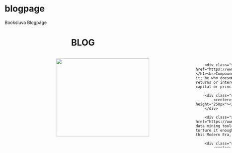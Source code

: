 # blogpage
Booksluva Blogpage
<!DOCTYPE html>
<html lang="en">
<head>
    <meta charset="UTF-8">
    <meta http-equiv="X-UA-Compatible" content="IE=edge">
    <meta name="viewport" content="width=device-width, initial-scale=1.0">
    <title>Document</title>
<style>
    .ti{
        display: grid;
        grid-template-columns: repeat(2, 600px);
        grid-template-rows: repeat(6, 300px);
        padding: 15px;
    }
    .sa{
        line-height: 20px;
        padding: 15px;
        border: 0px solid red;
    }
    a{
        text-decoration: none;
        color: tomato;
    }
    a:hover{
        color: violet;
    }
    h3:hover{
        color: pink;
    }
    .img{
        margin-top: 10%;
    }
    .img{
        animation: zoom 3s linear infinite;
    }
    @keyframes zoom{
        100%{
            width: 100%;
        }
         50%{
           width: 10%;  
        } 

    }
</style>
</head>
<body>
    <h1><center>BLOG</center></h1>
    <div class="ti">
        <div class="so">
            <center> <img src="WhatsApp Image 2021-06-01 at 18.54.14.jpeg" height="250px" width="300px"> </center>
        </div>
       
        <div class="sa"><h3>Technology</h3> <h1><a href="https://www.booksluva.com/power-of-compounding/">power of Compounding</a></h1><br>Compounding is the 8th Wonder of the world. He who Understand it, earns it; he who doesn�t, pays it.�     The word compounding means that the initial returns or interest that you earned on investment becomes part of the invested capital or principle..</div>

        <div class="so">
            <center><img src="WhatsApp Image 2021-06-01 at 18.59.09.jpeg" width="300px" height="250px"></center>
        </div>
       
        <div class="sa"><h3>uncategorized</h3> <h1><a href="https://www.booksluva.com/introduction-to-orange-data-mining-tool/">orange- data mining tool</a></h1><br>" Torturing data until it confesses ... and if you torture it enough, it will confess to anything " - Jeff Jonas, IBM Introduction In this Modern Era, a term… </div>
   
        <div class="so">
            <center><img src="WhatsApp Image 2021-06-01 at 19.02.02.jpeg" width="300px" height="250px"></center>
        </div>
       
        <div class="sa"><h3>marketing</h3> <h1><a href="https://www.booksluva.com/what-is-flutter/">flutter</a></h1><br>" FLUTTER It is an Open source UI software development toolkit which is developed by Google . It is a Framework which allows you to build native Cross palteform (Android ,IOS… "" </div>
    
        <div class="so">
            <center><img src="WhatsApp Image 2021-06-01 at 18.55.54.jpeg" width="300px" height="250px"></center>
        </div>
       
        <div class="sa"><h3>marketing</h3> <h1><a href="https://www.booksluva.com/reasons-to-take-up-a-cloud-computing-workshop/">cloud computing</a></h1><br>"Cloud computing Workshop can help clearly define who is qualified to support an organization’s cloud needs. These Workshop can also ensure that IT teams are trained to work with the… "</div>
   
        <div class="so">
            <center><img src="WhatsApp Image 2021-06-01 at 18.58.39.jpeg" width="300px" height="250px"></center>
        </div>
       
        <div class="sa"><h3>marketing</h3> <h1><a href="https://www.booksluva.com/mitra/">mITra</a></h1><br>" Books are our best MITra GOOD FRIENDS, GOOD BOOKS, AND A SLEEPY CONSCIENCE: THIS IS THE IDEAL LIFE - MARK TWAIN Life is not easy to live without friends. When… "</div>
    
        <div class="so">
            <center><img src="WhatsApp Image 2021-06-01 at 18.57.59.jpeg" width="300px" height="250px"></center>
        </div>
       
        <div class="sa"><h3>marketing</h3> <h1><a href="https://www.booksluva.com/blog-booksluva/">BOOKSLUVA- The Virtual Bookstore</a></h1><br>"BooksLuva is an inimitable platform to Buy/Sell/Renting College books. Our Journey The journey started from the year 2017 by hand in hand delivery of books to engineering students after knowing… "" </div>
    </div>
</body>
</html>
